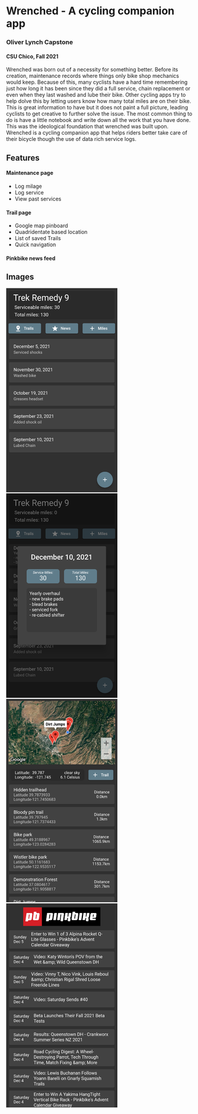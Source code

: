 # Wrenched - A cycling companion app

### Oliver Lynch Capstone 
#### CSU Chico, Fall 2021

Wrenched was born out of a necessity for something better. Before its creation, maintenance records where things only bike shop mechanics would keep. Because of this, many cyclists have a hard time remembering just how long it has been since they did a full service, chain replacement or even when they last washed and lube their bike. Other cycling apps try to help dolve this by letting users know how many total miles are on their bike. This is great information to have but it does not paint a full picture, leading cyclists to get creative to further solve the issue. The most common thing to do is have a little notebook and write down all the work that you have done. This was the ideological foundation that wrenched was built upon. Wrenched is a cycling companion app that helps riders better take care of their bicycle though the use of data rich service logs. 

## Features

#### Maintenance page
 - Log milage
 - Log service
 - View past services 
 
#### Trail page
 - Google map pinboard
 - Quadridentate based location
 - List of saved Trails
 - Quick navigation 

#### Pinkbike news feed

## Images

<img src="data/Images/Github/image2.png" width="300">    <img src="data/Images/Github/image1.png" width="300">
<img src="data/Images/Github/image4.png" width="300">    <img src="data/Images/Github/image3.png" width="300">



